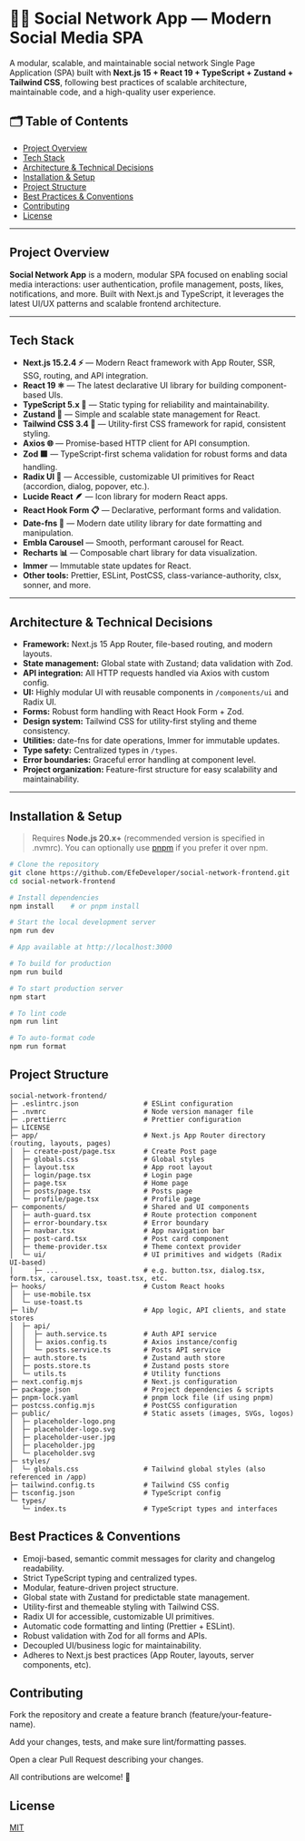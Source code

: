 # 🧑‍💻 Social Network App — Modern Social Media SPA

A modular, scalable, and maintainable social network Single Page Application (SPA) built with **Next.js 15 + React 19 + TypeScript + Zustand + Tailwind CSS**, following best practices of scalable architecture, maintainable code, and a high-quality user experience.

## 🗂️ Table of Contents

- [Project Overview](#project-overview)
- [Tech Stack](#tech-stack)
- [Architecture & Technical Decisions](#architecture--technical-decisions)
- [Installation & Setup](#installation--setup)
- [Project Structure](#project-structure)
- [Best Practices & Conventions](#best-practices--conventions)
- [Contributing](#contributing)
- [License](#license)

---

## Project Overview

**Social Network App** is a modern, modular SPA focused on enabling social media interactions: user authentication, profile management, posts, likes, notifications, and more. Built with Next.js and TypeScript, it leverages the latest UI/UX patterns and scalable frontend architecture.

---

## Tech Stack

- **Next.js 15.2.4 ⚡** — Modern React framework with App Router, SSR, SSG, routing, and API integration.
- **React 19 ⚛️** — The latest declarative UI library for building component-based UIs.
- **TypeScript 5.x 🔵** — Static typing for reliability and maintainability.
- **Zustand 🐻** — Simple and scalable state management for React.
- **Tailwind CSS 3.4 🌈** — Utility-first CSS framework for rapid, consistent styling.
- **Axios 🌐** — Promise-based HTTP client for API consumption.
- **Zod 🟩** — TypeScript-first schema validation for robust forms and data handling.
- **Radix UI 🧩** — Accessible, customizable UI primitives for React (accordion, dialog, popover, etc.).
- **Lucide React 🪶** — Icon library for modern React apps.
- **React Hook Form 📋** — Declarative, performant forms and validation.
- **Date-fns 📆** — Modern date utility library for date formatting and manipulation.
- **Embla Carousel** — Smooth, performant carousel for React.
- **Recharts 📊** — Composable chart library for data visualization.
- **Immer** — Immutable state updates for React.
- **Other tools:** Prettier, ESLint, PostCSS, class-variance-authority, clsx, sonner, and more.

---

## Architecture & Technical Decisions

- **Framework:** Next.js 15 App Router, file-based routing, and modern layouts.
- **State management:** Global state with Zustand; data validation with Zod.
- **API integration:** All HTTP requests handled via Axios with custom config.
- **UI:** Highly modular UI with reusable components in `/components/ui` and Radix UI.
- **Forms:** Robust form handling with React Hook Form + Zod.
- **Design system:** Tailwind CSS for utility-first styling and theme consistency.
- **Utilities:** date-fns for date operations, Immer for immutable updates.
- **Type safety:** Centralized types in `/types`.
- **Error boundaries:** Graceful error handling at component level.
- **Project organization:** Feature-first structure for easy scalability and maintainability.

---

## Installation & Setup

> Requires **Node.js 20.x+** (recommended version is specified in .nvmrc). You can optionally use [pnpm](https://pnpm.io/) if you prefer it over npm.

```bash
# Clone the repository
git clone https://github.com/EfeDeveloper/social-network-frontend.git
cd social-network-frontend

# Install dependencies
npm install    # or pnpm install

# Start the local development server
npm run dev

# App available at http://localhost:3000

# To build for production
npm run build

# To start production server
npm start

# To lint code
npm run lint

# To auto-format code
npm run format

```

## Project Structure

```
social-network-frontend/
├─ .eslintrc.json                # ESLint configuration
├─ .nvmrc                        # Node version manager file
├─ .prettierrc                   # Prettier configuration
├─ LICENSE
├─ app/                          # Next.js App Router directory (routing, layouts, pages)
│  ├─ create-post/page.tsx       # Create Post page
│  ├─ globals.css                # Global styles
│  ├─ layout.tsx                 # App root layout
│  ├─ login/page.tsx             # Login page
│  ├─ page.tsx                   # Home page
│  ├─ posts/page.tsx             # Posts page
│  └─ profile/page.tsx           # Profile page
├─ components/                   # Shared and UI components
│  ├─ auth-guard.tsx             # Route protection component
│  ├─ error-boundary.tsx         # Error boundary
│  ├─ navbar.tsx                 # App navigation bar
│  ├─ post-card.tsx              # Post card component
│  ├─ theme-provider.tsx         # Theme context provider
│  └─ ui/                        # UI primitives and widgets (Radix UI-based)
│     ├─ ...                     # e.g. button.tsx, dialog.tsx, form.tsx, carousel.tsx, toast.tsx, etc.
├─ hooks/                        # Custom React hooks
│  ├─ use-mobile.tsx
│  └─ use-toast.ts
├─ lib/                          # App logic, API clients, and state stores
│  ├─ api/
│  │  ├─ auth.service.ts         # Auth API service
│  │  ├─ axios.config.ts         # Axios instance/config
│  │  └─ posts.service.ts        # Posts API service
│  ├─ auth.store.ts              # Zustand auth store
│  ├─ posts.store.ts             # Zustand posts store
│  └─ utils.ts                   # Utility functions
├─ next.config.mjs               # Next.js configuration
├─ package.json                  # Project dependencies & scripts
├─ pnpm-lock.yaml                # pnpm lock file (if using pnpm)
├─ postcss.config.mjs            # PostCSS configuration
├─ public/                       # Static assets (images, SVGs, logos)
│  ├─ placeholder-logo.png
│  ├─ placeholder-logo.svg
│  ├─ placeholder-user.jpg
│  ├─ placeholder.jpg
│  └─ placeholder.svg
├─ styles/
│  └─ globals.css                # Tailwind global styles (also referenced in /app)
├─ tailwind.config.ts            # Tailwind CSS config
├─ tsconfig.json                 # TypeScript config
└─ types/
   └─ index.ts                   # TypeScript types and interfaces
```

## Best Practices & Conventions

- Emoji-based, semantic commit messages for clarity and changelog readability.
- Strict TypeScript typing and centralized types.
- Modular, feature-driven project structure.
- Global state with Zustand for predictable state management.
- Utility-first and themeable styling with Tailwind CSS.
- Radix UI for accessible, customizable UI primitives.
- Automatic code formatting and linting (Prettier + ESLint).
- Robust validation with Zod for all forms and APIs.
- Decoupled UI/business logic for maintainability.
- Adheres to Next.js best practices (App Router, layouts, server components, etc).

## Contributing

Fork the repository and create a feature branch (feature/your-feature-name).

Add your changes, tests, and make sure lint/formatting passes.

Open a clear Pull Request describing your changes.

All contributions are welcome! 🚀

## License

[MIT](LICENSE)
